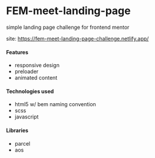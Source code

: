 # FEM-meet-landing-page 
simple landing page challenge for frontend mentor

site: https://fem-meet-landing-page-challenge.netlify.app/

#### Features
- responsive design
- preloader
- animated content

#### Technologies used
- html5 w/ bem naming convention
- scss
- javascript

#### Libraries
- parcel
- aos

